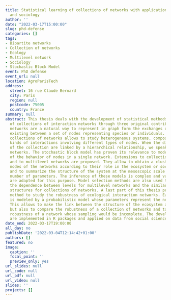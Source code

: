 ```yaml
---
title: Statistical learning of collections of networks with applications in ecology
  and sociology
author: ''
date: "2022-03-17T15:00:00"
slug: phd-defense
categories: []
tags:
- Bipartite networks
- Collection of networks
- Ecology
- Multilevel network
- Sociology
- Stochastic Block Model
event: PhD defense
event_url: null
location: AgroParisTech
address:
  street: 16 rue Claude Bernard
  city: Paris
  region: null
  postcode: 75005
  country: France
summary: null
abstract: This thesis deals with the development of statistical methods for the analysis
  of collections of interaction networks through three original contributions. Interaction
  networks are a natural way to represent in graph form the exchanges or relationships
  existing between a set of nodes representing species or individuals. Considering
  collections of networks allows to study heterogeneous systems, composed of several
  kinds of interactions involving different types of nodes. When the different networks
  of the collection are linked by a hierarchical relationship, we speak of multilevel
  networks. The stochastic block model has proven its relevance to model the heterogeneity
  of the behavior of nodes in a single network. Extensions to collections of networks
  and to multilevel networks are proposed. They allow to obtain a clustering of the
  nodes of the networks according to their role in the ecosystem or social system,
  and to summarize the structure of the system at the mesoscopic scale through a small
  number of parameters. The inference of these models is complex and variational methods
  are adapted for this purpose. Model selection methods are also used to determine
  the dependence between levels for multilevel networks and the similarity between
  structures for collections of networks. A last part of this thesis proposes a new
  method to study the robustness of ecological interaction networks. Each network
  is modeled by a probabilistic model whose parameters represent the network structure.
  This allows to make the link between the structure of the ecosystem and its robustness,
  but also to compare the robustness of a collection of networks and to correct the
  robustness of a network whose sampling would be incomplete. The developed methods
  are implemented in R packages and applied on data from social sciences and ecology.
date_end: 2022-03-17T19:00:00
all_day: no
publishDate: '2022-03-04T12:14:42+01:00'
authors: []
featured: no
image: 
  caption: ''
  focal_point: ''
  preview_only: yes
url_slides: null
url_code: null
url_pdf: null
url_video: null
slides: ''
projects: []
---
```

